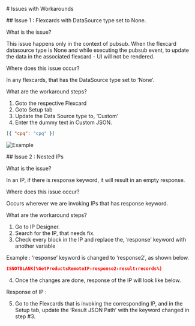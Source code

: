 # Issues with Workarounds

## Issue 1 : Flexcards with DataSource type set to None.

What is the issue?

This issue happens only in the context of pubsub. When the flexcard datasource type is None and while executing the pubsub event, to update the data in the associated flexcard - UI will not be rendered.

Where does this issue occur?

In any flexcards, that has the DataSource type set to ‘None’.

What are the workaround steps?

1. Goto the respective Flexcard
2. Goto Setup tab
3. Update the Data Source type to, ‘Custom’
4. Enter the dummy text in Custom JSON.

```json
[{ "cpq": "cpq" }]
```

![Example](/images/Issue1-datasource.png?raw=true "Example")

## Issue 2 : Nested IPs

What is the issue?

In an IP, if there is response keyword, it will result in an empty response.

Where does this issue occur?

Occurs wherever we are invoking IPs that has response keyword.

What are the workaround steps?

1. Go to IP Designer.
2. Search for the IP, that needs fix.
3. Check every block in the IP and replace the, ‘response’ keyword with another variable

Example : ‘response’ keyword is changed to ‘response2’, as shown below.

```json
ISNOTBLANK(%GetProductsRemoteIP:response2:result:records%)
```

4. Once the changes are done, response of the IP will look like below.

Response of IP :

5. Go to the Flexcards that is invoking the corresponding IP, and in the Setup tab, update the ‘Result JSON Path’ with the keyword changed in step #3.
